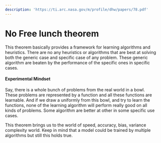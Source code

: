 ```yaml
---
description: 'https://ti.arc.nasa.gov/m/profile/dhw/papers/78.pdf'
---
```


# No Free lunch theorem

This theorem basically provides a framework for learning algorithms and heuristics. There are no any heuristics or algorithms that are best at solving both the generic case and specific case of any problem. These generic algorithm are beaten by the performance of the specific ones in specific cases. 

#### Experimental Mindset

Say, there is a whole bunch of problems from the real world in a bowl. These problems are represented by a function and all these functions are learnable. And if we draw a uniformly from this bowl, and try to learn the functions, none of the learning algorithm will perform really good on all kinds of problems. Some algorithm are better at other in some specific use cases. 

This theorem brings us to the world of speed, accuracy, bias, variance complexity world. Keep in mind that a model could be trained by multiple algorithms but still this holds true.



